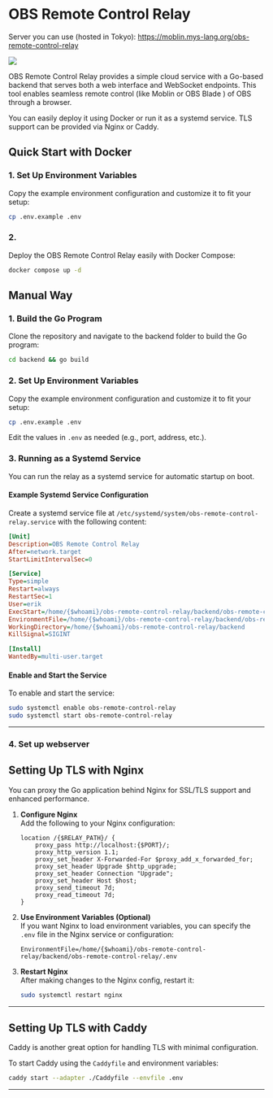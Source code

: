 
# OBS Remote Control Relay

Server you can use (hosted in Tokyo): https://moblin.mys-lang.org/obs-remote-control-relay

<img src="screenshot.png">

OBS Remote Control Relay provides a simple cloud service with a Go-based backend that serves both a web interface and WebSocket endpoints. This tool enables seamless remote control (like Moblin or OBS Blade ) of OBS through a browser.

You can easily deploy it using Docker or run it as a systemd service. TLS support can be provided via Nginx or Caddy.



## Quick Start with Docker
### 1. Set Up Environment Variables

Copy the example environment configuration and customize it to fit your setup:

```bash
cp .env.example .env
```

### 2.
Deploy the OBS Remote Control Relay easily with Docker Compose:

```bash
docker compose up -d
```


## Manual Way

### 1. Build the Go Program

Clone the repository and navigate to the backend folder to build the Go program:

```bash
cd backend && go build
```

### 2. Set Up Environment Variables

Copy the example environment configuration and customize it to fit your setup:

```bash
cp .env.example .env
```

Edit the values in `.env` as needed (e.g., port, address, etc.).

### 3. Running as a Systemd Service

You can run the relay as a systemd service for automatic startup on boot.

#### Example Systemd Service Configuration

Create a systemd service file at `/etc/systemd/system/obs-remote-control-relay.service` with the following content:

```ini
[Unit]
Description=OBS Remote Control Relay
After=network.target
StartLimitIntervalSec=0

[Service]
Type=simple
Restart=always
RestartSec=1
User=erik
ExecStart=/home/{$whoami}/obs-remote-control-relay/backend/obs-remote-control-relay -address localhost:9999
EnvironmentFile=/home/{$whoami}/obs-remote-control-relay/backend/obs-remote-control-relay/.env
WorkingDirectory=/home/{$whoami}/obs-remote-control-relay/backend
KillSignal=SIGINT

[Install]
WantedBy=multi-user.target
```

#### Enable and Start the Service

To enable and start the service:

```bash
sudo systemctl enable obs-remote-control-relay
sudo systemctl start obs-remote-control-relay
```

---
### 4. Set up webserver

## Setting Up TLS with Nginx

You can proxy the Go application behind Nginx for SSL/TLS support and enhanced performance.

1. **Configure Nginx**  
   Add the following to your Nginx configuration:

   ```nginx
   location /{$RELAY_PATH}/ {
       proxy_pass http://localhost:{$PORT}/;
       proxy_http_version 1.1;
       proxy_set_header X-Forwarded-For $proxy_add_x_forwarded_for;
       proxy_set_header Upgrade $http_upgrade;
       proxy_set_header Connection "Upgrade";
       proxy_set_header Host $host;
       proxy_send_timeout 7d;
       proxy_read_timeout 7d;
   }
   ```

2. **Use Environment Variables (Optional)**  
   If you want Nginx to load environment variables, you can specify the `.env` file in the Nginx service or configuration:

   ```nginx
   EnvironmentFile=/home/{$whoami}/obs-remote-control-relay/backend/obs-remote-control-relay/.env
   ```

3. **Restart Nginx**  
   After making changes to the Nginx config, restart it:

   ```bash
   sudo systemctl restart nginx
   ```

---

## Setting Up TLS with Caddy

Caddy is another great option for handling TLS with minimal configuration. 

To start Caddy using the `Caddyfile` and environment variables:

```bash
caddy start --adapter ./Caddyfile --envfile .env
```

---
